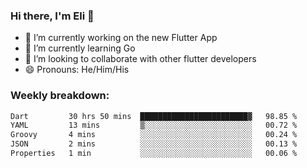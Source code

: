 ### Hi there, I'm Eli 👋
- 🔭 I’m currently working on the new Flutter App
- 🌱 I’m currently learning Go
- 🦄 I’m looking to collaborate with other flutter developers
- 😄 Pronouns: He/Him/His

### Weekly breakdown:
<!--START_SECTION:waka-->

```txt
Dart         30 hrs 50 mins  ████████████████████████▓   98.85 %
YAML         13 mins         ▒░░░░░░░░░░░░░░░░░░░░░░░░   00.72 %
Groovy       4 mins          ░░░░░░░░░░░░░░░░░░░░░░░░░   00.24 %
JSON         2 mins          ░░░░░░░░░░░░░░░░░░░░░░░░░   00.13 %
Properties   1 min           ░░░░░░░░░░░░░░░░░░░░░░░░░   00.06 %
```

<!--END_SECTION:waka-->
